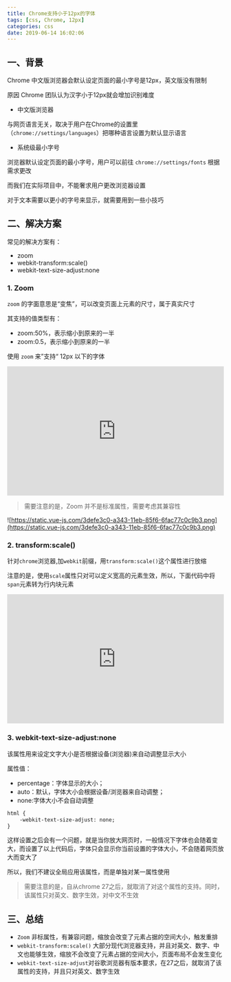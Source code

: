 ```yaml
---
title: Chrome支持小于12px的字体
tags: [css, Chrome, 12px]
categories: css
date: 2019-06-14 16:02:06
---
```


## 一、背景

Chrome 中文版浏览器会默认设定页面的最小字号是12px，英文版没有限制

原因 Chrome 团队认为汉字小于12px就会增加识别难度

- 中文版浏览器

与网页语言无关，取决于用户在Chrome的设置里（`chrome://settings/languages`）把哪种语言设置为默认显示语言

- 系统级最小字号

浏览器默认设定页面的最小字号，用户可以前往 `chrome://settings/fonts` 根据需求更改

而我们在实际项目中，不能奢求用户更改浏览器设置

对于文本需要以更小的字号来显示，就需要用到一些小技巧

## 二、解决方案

常见的解决方案有：

- zoom
- webkit-transform:scale()
- webkit-text-size-adjust:none

### 1. Zoom

`zoom` 的字面意思是“变焦”，可以改变页面上元素的尺寸，属于真实尺寸

其支持的值类型有：

- zoom:50%，表示缩小到原来的一半
- zoom:0.5，表示缩小到原来的一半

使用 `zoom` 来”支持“ 12px 以下的字体

<iframe height="300" style="width: 100%;" scrolling="no" title="font-size-min-zoom" src="https://codepen.io/aaaaaandy/embed/WNMjMmz?default-tab=html%2Cresult&editable=true" frameborder="no" loading="lazy" allowtransparency="true" allowfullscreen="true">
  See the Pen <a href="https://codepen.io/aaaaaandy/pen/WNMjMmz">
  font-size-min-zoom</a> by aaaaaAndy (<a href="https://codepen.io/aaaaaandy">@aaaaaandy</a>)
  on <a href="https://codepen.io">CodePen</a>.
</iframe>

> 需要注意的是，Zoom 并不是标准属性，需要考虑其兼容性
>

![https://static.vue-js.com/3defe3c0-a343-11eb-85f6-6fac77c0c9b3.png](https://static.vue-js.com/3defe3c0-a343-11eb-85f6-6fac77c0c9b3.png)

### 2. transform:scale()

针对`chrome`浏览器,加`webkit`前缀，用`transform:scale()`这个属性进行放缩

注意的是，使用`scale`属性只对可以定义宽高的元素生效，所以，下面代码中将`span`元素转为行内块元素

<iframe height="300" style="width: 100%;" scrolling="no" title="font-size-min-scale" src="https://codepen.io/aaaaaandy/embed/QWQvmEZ?default-tab=html%2Cresult&editable=true" frameborder="no" loading="lazy" allowtransparency="true" allowfullscreen="true">
  See the Pen <a href="https://codepen.io/aaaaaandy/pen/QWQvmEZ">
  font-size-min-scale</a> by aaaaaAndy (<a href="https://codepen.io/aaaaaandy">@aaaaaandy</a>)
  on <a href="https://codepen.io">CodePen</a>.
</iframe>

### 3. **webkit-text-size-adjust:none**

该属性用来设定文字大小是否根据设备(浏览器)来自动调整显示大小

属性值：

- percentage：字体显示的大小；
- auto：默认，字体大小会根据设备/浏览器来自动调整；
- none:字体大小不会自动调整

```html
html { 
	-webkit-text-size-adjust: none;
}
```

这样设置之后会有一个问题，就是当你放大网页时，一般情况下字体也会随着变大，而设置了以上代码后，字体只会显示你当前设置的字体大小，不会随着网页放大而变大了

所以，我们不建议全局应用该属性，而是单独对某一属性使用

> 需要注意的是，自从chrome 27之后，就取消了对这个属性的支持。同时，该属性只对英文、数字生效，对中文不生效
>

## 三、总结

- `Zoom` 非标属性，有兼容问题，缩放会改变了元素占据的空间大小，触发重排
- `webkit-transform:scale()` 大部分现代浏览器支持，并且对英文、数字、中文也能够生效，缩放不会改变了元素占据的空间大小，页面布局不会发生变化
- `webkit-text-size-adjust`对谷歌浏览器有版本要求，在27之后，就取消了该属性的支持，并且只对英文、数字生效
